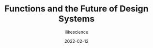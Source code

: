 ---
author: ilikescience
date: 2022-02-12
permalink: false
tags:
  - design-systems
  - meta
target_url: https://matthewstrom.com/writing/functions-in-design-systems/
title: Functions and the Future of Design Systems
---